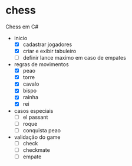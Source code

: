 # chess
Chess em C#
- inicio
  - [x] cadastrar jogadores
  - [x] criar e exibir tabuleiro
  - [ ] definir lance maximo em caso de empates
- regras de movimentos
  - [x]  peao
  - [x]  torre
  - [x]  cavalo
  - [x]  bispo
  - [x]  rainha
  - [x]  rei
- casos especiais
  - [ ] el passant
  - [ ] roque
  - [ ] conquista peao
- validação do game
  - [ ] check
  - [ ] checkmate
  - [ ] empate
